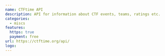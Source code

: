 ```yaml
---
name: CTFtime API
description: API for information about CTF events, teams, ratings etc.
categories:
  - miscs
features:
  https: true
  payment: free
url: https://ctftime.org/api/
logo:
---
```

